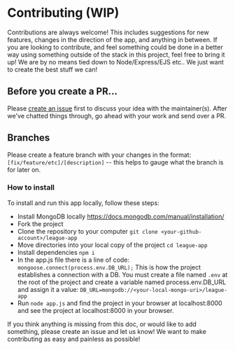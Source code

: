 # Contributing (WIP)

Contributions are always welcome! This includes suggestions for new features, changes in the direction
of the app, and anything in between. If you are looking to contribute, and feel something could be done
in a better way using something outside of the stack in this project, feel free to bring it up! We are by no
means tied down to Node/Express/EJS etc.. We just want to create the best stuff we can!

## Before you create a PR…
Please [create an issue](https://github.com/connorphee/league-app/issues) first to discuss your idea with the maintainer(s). After we've chatted things through, go ahead with your work and send over a PR.

## Branches
Please create a feature branch with your changes in the format: `[fix/feature/etc]/[description]` -- this helps to gauge what the branch is for later on.


### How to install

To install and run this app locally, follow these steps:
* Install MongoDB locally https://docs.mongodb.com/manual/installation/
* Fork the project
* Clone the repository to your computer
	 `git clone <your-github-account>/league-app`
* Move directories into your local copy of the project 
	`cd league-app`
* Install dependencies 
	`npm i`
* In the app.js file there is a line of code:
	`mongoose.connect(process.env.DB_URL);`
  This is how the project establishes a connection with a DB. You must create a file named `.env` at the
  root of the project and create a variable named process.env.DB_URL and assign it a value:
  `DB_URL=mongodb://<your-local-mongo-uri>/league-app`
* Run `node app.js` and find the project in your browser at localhost:8000
and see the project at localhost:8000 in your browser.

If you think anything is missing from this doc, or would like to add something, please create an issue and let us know! We want to make contributing as easy and painless as possible!

